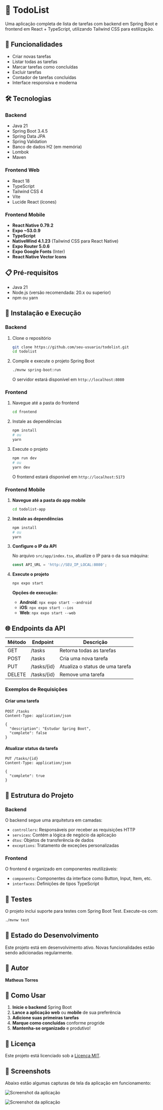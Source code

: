 # 📝 TodoList

Uma aplicação completa de lista de tarefas com backend em Spring Boot e frontend em React + TypeScript, utilizando Tailwind CSS para estilização.

## 🚀 Funcionalidades

- Criar novas tarefas
- Listar todas as tarefas
- Marcar tarefas como concluídas
- Excluir tarefas
- Contador de tarefas concluídas
- Interface responsiva e moderna

## 🛠️ Tecnologias

### Backend
- Java 21
- Spring Boot 3.4.5
- Spring Data JPA
- Spring Validation
- Banco de dados H2 (em memória)
- Lombok
- Maven

### Frontend Web
- React 18
- TypeScript
- Tailwind CSS 4
- Vite
- Lucide React (ícones)

### Frontend Mobile

- **React Native 0.79.2**
- **Expo ~53.0.9**
- **TypeScript**
- **NativeWind 4.1.23** (Tailwind CSS para React Native)
- **Expo Router 5.0.6**
- **Expo Google Fonts** (Inter)
- **React Native Vector Icons**

## 📋 Pré-requisitos

- Java 21
- Node.js (versão recomendada: 20.x ou superior)
- npm ou yarn

## 🔧 Instalação e Execução

### Backend

1. Clone o repositório
   ```bash
   git clone https://github.com/seu-usuario/todolist.git
   cd todolist
   ```

2. Compile e execute o projeto Spring Boot
   ```bash
   ./mvnw spring-boot:run
   ```
   O servidor estará disponível em `http://localhost:8080`

### Frontend

1. Navegue até a pasta do frontend
   ```bash
   cd frontend
   ```

2. Instale as dependências
   ```bash
   npm install
   # ou
   yarn
   ```

3. Execute o projeto
   ```bash
   npm run dev
   # ou
   yarn dev
   ```
   O frontend estará disponível em `http://localhost:5173`

### Frontend Mobile

1. **Navegue até a pasta do app mobile**
   ```bash
   cd todolist-app
   ```

2. **Instale as dependências**
   ```bash
   npm install
   # ou
   yarn
   ```

3. **Configure o IP da API**
   
   No arquivo `src/app/index.tsx`, atualize o IP para o da sua máquina:
   ```typescript
   const API_URL = 'http://SEU_IP_LOCAL:8080';
   ```

4. **Execute o projeto**
   ```bash
   npx expo start
   ```
   
   **Opções de execução:**
   - **Android**: `npx expo start --android`
   - **iOS**: `npx expo start --ios` 
   - **Web**: `npx expo start --web`


## 🌐 Endpoints da API

| Método | Endpoint | Descrição |
|--------|----------|-----------|
| GET    | /tasks   | Retorna todas as tarefas |
| POST   | /tasks   | Cria uma nova tarefa |
| PUT    | /tasks/{id} | Atualiza o status de uma tarefa |
| DELETE | /tasks/{id} | Remove uma tarefa |

### Exemplos de Requisições

#### Criar uma tarefa
```http
POST /tasks
Content-Type: application/json

{
  "description": "Estudar Spring Boot",
  "complete": false
}
```

#### Atualizar status da tarefa
```http
PUT /tasks/{id}
Content-Type: application/json

{
  "complete": true
}
```

## 📁 Estrutura do Projeto

### Backend
O backend segue uma arquitetura em camadas:
- `controllers`: Responsáveis por receber as requisições HTTP
- `services`: Contém a lógica de negócio da aplicação
- `dtos`: Objetos de transferência de dados
- `exceptions`: Tratamento de exceções personalizadas

### Frontend
O frontend é organizado em componentes reutilizáveis:
- `components`: Componentes da interface como Button, Input, Item, etc.
- `interfaces`: Definições de tipos TypeScript

## 🧪 Testes

O projeto inclui suporte para testes com Spring Boot Test. Execute-os com:

```bash
./mvnw test
```

## 🔄 Estado do Desenvolvimento

Este projeto está em desenvolvimento ativo. Novas funcionalidades estão sendo adicionadas regularmente.

## 👤 Autor

**Matheus Torres**

## 🎯 Como Usar

1. **Inicie o backend** Spring Boot
2. **Lance a aplicação web** ou **mobile** de sua preferência
3. **Adicione suas primeiras tarefas**
4. **Marque como concluídas** conforme progride
5. **Mantenha-se organizado** e produtivo! 

## 📄 Licença

Este projeto está licenciado sob a [Licença MIT](LICENSE).

## 📸 Screenshots

Abaixo estão algumas capturas de tela da aplicação em funcionamento:

![Screenshot da aplicação](./screenshots/screenshot1.png)

![Screenshot da aplicação](./screenshots/screenshot2.png)
